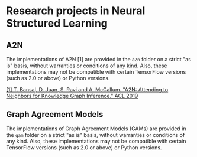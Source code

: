 # Research projects in Neural Structured Learning

## A2N

The implementations of A2N [1] are provided in the `a2n` folder on a strict "as
is" basis, without warranties or conditions of any kind. Also, these
implementations may not be compatible with certain TensorFlow versions (such as
2.0 or above) or Python versions.

[[1] T. Bansal, D. Juan, S. Ravi and A. McCallum. "A2N: Attending to Neighbors for Knowledge Graph Inference." ACL 2019](https://www.aclweb.org/anthology/P19-1431)

## Graph Agreement Models

The implementations of Graph Agreement Models (GAMs) are provided in the `gam`
folder on a strict "as is" basis, without warranties or conditions of any kind.
Also, these implementations may not be compatible with certain TensorFlow
versions (such as 2.0 or above) or Python versions.
